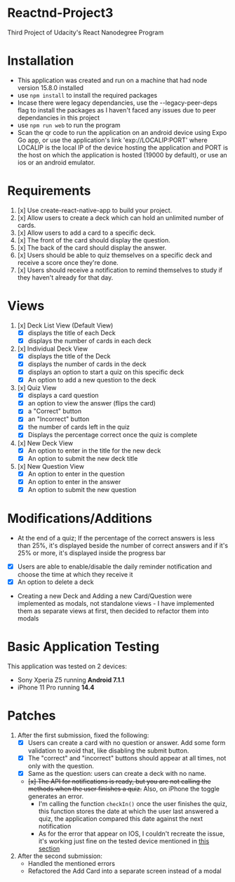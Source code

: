 # Reactnd-Project3
Third Project of Udacity's React Nanodegree Program

# Installation
- This application was created and run on a machine that had node version 15.8.0 installed
- use `npm install` to install the required packages
- Incase there were legacy dependancies, use the --legacy-peer-deps flag to install the packages as I haven't faced any issues due to peer dependancies in this project
- use `npm run web` to run the program
- Scan the qr code to run the application on an android device using Expo Go app, or use the application's link 'exp://LOCALIP:PORT' where LOCALIP is the local IP of the device hosting the application and PORT is the host on which the application is hosted (19000 by default), or use an ios or an android emulator.

# Requirements
1. [x] Use create-react-native-app to build your project.
2. [x] Allow users to create a deck which can hold an unlimited number of cards.
3. [x] Allow users to add a card to a specific deck.
4. [x] The front of the card should display the question.
5. [x] The back of the card should display the answer.
6. [x] Users should be able to quiz themselves on a specific deck and receive a score once they're done.
7. [x] Users should receive a notification to remind themselves to study if they haven't already for that day.

# Views
1. [x] Deck List View (Default View)
   - [x] displays the title of each Deck
   - [x] displays the number of cards in each deck
2. [x] Individual Deck View
   - [x] displays the title of the Deck
   - [x] displays the number of cards in the deck
   - [x] displays an option to start a quiz on this specific deck
   - [x] An option to add a new question to the deck
3. [x] Quiz View
   - [x] displays a card question
   - [x] an option to view the answer (flips the card)
   - [x] a "Correct" button
   - [x] an "Incorrect" button
   - [x] the number of cards left in the quiz
   - [x] Displays the percentage correct once the quiz is complete
4. [x] New Deck View
   - [x] An option to enter in the title for the new deck
   - [x] An option to submit the new deck title
5. [x] New Question View
   - [x] An option to enter in the question
   - [x] An option to enter in the answer
   - [x] An option to submit the new question

# Modifications/Additions
- At the end of a quiz; If the percentage of the correct answers is less than 25%, it's displayed beside the number of correct answers and if it's 25% or more, it's displayed inside the progress bar
- [x] Users are able to enable/disable the daily reminder notification and choose the time at which they receive it
- [x] An option to delete a deck
- Creating a new Deck and Adding a new Card/Question were implemented as modals, not standalone views - I have implemented them as separate views at first, then decided to refactor them into modals

# Basic Application Testing
This application was tested on 2 devices:
- Sony Xperia Z5 running **Android 7.1.1**
- iPhone 11 Pro running **14.4**

# Patches
1. After the first submission, fixed the following:
   - [x] Users can create a card with no question or answer. Add some form validation to avoid that, like disabling the submit button.
   - [x] The "correct" and "incorrect" buttons should appear at all times, not only with the question.
   - [x] Same as the question: users can create a deck with no name.
   - ~~[x] The API for notifications is ready, but you are not calling the methods when the user finishes a quiz.~~ Also, on iPhone the toggle generates an error.
     - I'm calling the function `checkIn()` once the user finishes the quiz, this function stores the date at which the user last answered a quiz, the application compared this date against the next notification
     - As for the error that appear on IOS, I couldn't recreate the issue, it's working just fine on the tested device mentioned in [this section](#basic-application-testing)
2. After the second submission:
   - Handled the mentioned errors
   - Refactored the Add Card into a separate screen instead of a modal
